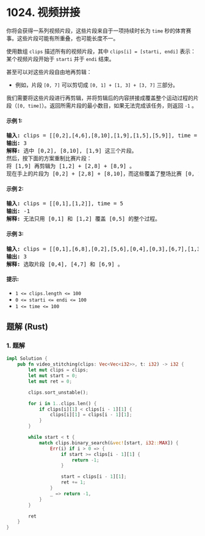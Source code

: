# 1024. 视频拼接
你将会获得一系列视频片段，这些片段来自于一项持续时长为 `time` 秒的体育赛事。这些片段可能有所重叠，也可能长度不一。

使用数组 `clips` 描述所有的视频片段，其中 `clips[i] = [starti, endi]` 表示：某个视频片段开始于 `starti` 并于 `endi` 结束。

甚至可以对这些片段自由地再剪辑：
* 例如，片段 `[0, 7]` 可以剪切成 `[0, 1] + [1, 3] + [3, 7]` 三部分。

我们需要将这些片段进行再剪辑，并将剪辑后的内容拼接成覆盖整个运动过程的片段（`[0, time]`）。返回所需片段的最小数目，如果无法完成该任务，则返回 `-1` 。

#### 示例 1:
<pre>
<strong>输入:</strong> clips = [[0,2],[4,6],[8,10],[1,9],[1,5],[5,9]], time = 10
<strong>输出:</strong> 3
<strong>解释:</strong> 选中 [0,2], [8,10], [1,9] 这三个片段。
然后，按下面的方案重制比赛片段：
将 [1,9] 再剪辑为 [1,2] + [2,8] + [8,9] 。
现在手上的片段为 [0,2] + [2,8] + [8,10]，而这些覆盖了整场比赛 [0, 10]。
</pre>

#### 示例 2:
<pre>
<strong>输入:</strong> clips = [[0,1],[1,2]], time = 5
<strong>输出:</strong> -1
<strong>解释:</strong> 无法只用 [0,1] 和 [1,2] 覆盖 [0,5] 的整个过程。
</pre>

#### 示例 3:
<pre>
<strong>输入:</strong> clips = [[0,1],[6,8],[0,2],[5,6],[0,4],[0,3],[6,7],[1,3],[4,7],[1,4],[2,5],[2,6],[3,4],[4,5],[5,7],[6,9]], time = 9
<strong>输出:</strong> 3
<strong>解释:</strong> 选取片段 [0,4], [4,7] 和 [6,9] 。
</pre>

#### 提示:
* `1 <= clips.length <= 100`
* `0 <= starti <= endi <= 100`
* `1 <= time <= 100`

## 题解 (Rust)

### 1. 题解
```Rust
impl Solution {
    pub fn video_stitching(clips: Vec<Vec<i32>>, t: i32) -> i32 {
        let mut clips = clips;
        let mut start = 0;
        let mut ret = 0;

        clips.sort_unstable();

        for i in 1..clips.len() {
            if clips[i][1] < clips[i - 1][1] {
                clips[i][1] = clips[i - 1][1];
            }
        }

        while start < t {
            match clips.binary_search(&vec![start, i32::MAX]) {
                Err(i) if i > 0 => {
                    if start >= clips[i - 1][1] {
                        return -1;
                    }

                    start = clips[i - 1][1];
                    ret += 1;
                }
                _ => return -1,
            }
        }

        ret
    }
}
```
